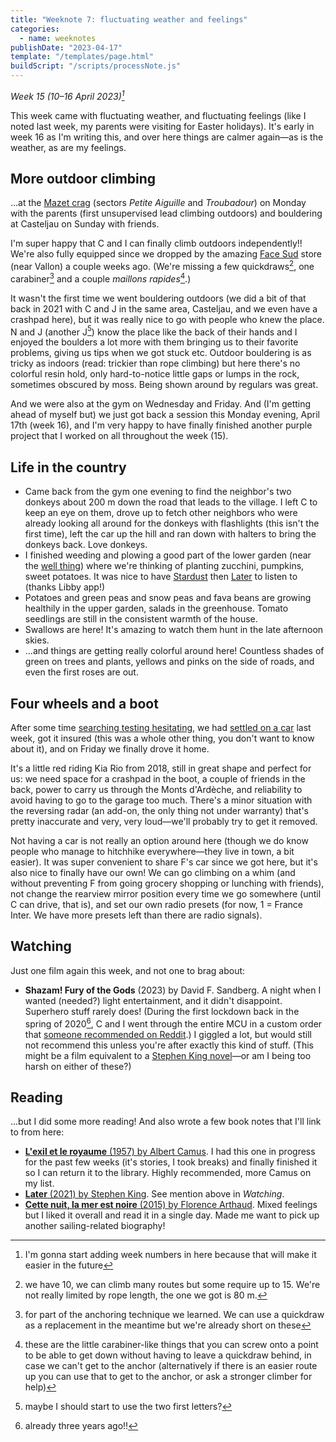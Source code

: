 ```yaml
---
title: "Weeknote 7: fluctuating weather and feelings"
categories:
  - name: weeknotes
publishDate: "2023-04-17"
template: "/templates/page.html"
buildScript: "/scripts/processNote.js"
---
```


_Week 15 (10–16 April 2023)[^1]_

This week came with fluctuating weather, and fluctuating feelings (like I noted last week, my parents were visiting for Easter holidays). It's early in week 16 as I'm writing this, and over here things are calmer again—as is the weather, as are my feelings.

## More outdoor climbing

...at the [Mazet crag](https://www.ffme.fr/sne-fiche/637/) (sectors _Petite Aiguille_ and _Troubadour_) on Monday with the parents (first unsupervised lead climbing outdoors) and bouldering at Casteljau on Sunday with friends.

I'm super happy that C and I can finally climb outdoors independently!! We're also fully equipped since we dropped by the amazing [Face Sud](https://www.face-sud.com/) store (near Vallon) a couple weeks ago. (We're missing a few quickdraws[^2], one carabiner[^3] and a couple <span lang="fr">_maillons rapides_</span>[^4].)

It wasn't the first time we went bouldering outdoors (we did a bit of that back in 2021 with C and J in the same area, Casteljau, and we even have a crashpad here), but it was really nice to go with people who knew the place. N and J (another J[^5]) know the place like the back of their hands and I enjoyed the boulders a lot more with them bringing us to their favorite problems, giving us tips when we got stuck etc. Outdoor bouldering is as tricky as indoors (read: trickier than rope climbing) but here there's no colorful resin hold, only hard-to-notice little gaps or lumps in the rock, sometimes obscured by moss. Being shown around by regulars was great.

And we were also at the gym on Wednesday and Friday. And (I'm getting ahead of myself but) we just got back a session this Monday evening, April 17th (week 16), and I'm very happy to have finally finished another purple project that I worked on all throughout the week (15).

## Life in the country

- Came back from the gym one evening to find the neighbor's two donkeys about 200 m down the road that leads to the village. I left C to keep an eye on them, drove up to fetch other neighbors who were already looking all around for the donkeys with flashlights (this isn't the first time), left the car up the hill and ran down with halters to bring the donkeys back. Love donkeys.
- I finished weeding and plowing a good part of the lower garden (near the [well thing](/notes/weeknote-3-draining-a-well/)) where we're thinking of planting zucchini, pumpkins, sweet potatoes. It was nice to have [Stardust](/notes/weeknote-6-this-is-quick-and-late-because-my-parents-are-visiting-and-there-s-no-time/) then [Later](/notes/later-by-stephen-king/) to listen to (thanks Libby app!)
- Potatoes and green peas and snow peas and fava beans are growing healthily in the upper garden, salads in the greenhouse. Tomato seedlings are still in the consistent warmth of the house.
- Swallows are here! It's amazing to watch them hunt in the late afternoon skies.
- ...and things are getting really colorful around here! Countless shades of green on trees and plants, yellows and pinks on the side of roads, and even the first roses are out.

## Four wheels and a boot

After some time [searching testing hesitating](/notes/weeknote-3-draining-a-well/), we had [settled on a car](/notes/weeknote-5-spring-is-for-beginnings/) last week, got it insured (this was a whole other thing, you don't want to know about it), and on Friday we finally drove it home.

It's a little red riding Kia Rio from 2018, still in great shape and perfect for us: we need space for a crashpad in the boot, a couple of friends in the back, power to carry us through the Monts d'Ardèche, and reliability to avoid having to go to the garage too much. There's a minor situation with the reversing radar (an add-on, the only thing not under warranty) that's pretty inaccurate and very, very loud—we'll probably try to get it removed.

Not having a car is not really an option around here (though we do know people who manage to hitchhike everywhere—they live in town, a bit easier). It was super convenient to share F's car since we got here, but it's also nice to finally have our own! We can go climbing on a whim (and without preventing F from going grocery shopping or lunching with friends), not change the rearview mirror position every time we go somewhere (until C can drive, that is), and set our own radio presets (for now, 1 = France Inter. We have more presets left than there are radio signals).

## Watching

Just one film again this week, and not one to brag about:

- **Shazam! Fury of the Gods** (2023) by David F. Sandberg. A night when I wanted (needed?) light entertainment, and it didn't disappoint. Superhero stuff rarely does! (During the first lockdown back in the spring of 2020[^6], C and I went through the entire MCU in a custom order that [someone recommended on Reddit](https://www.reddit.com/r/marvelstudios/comments/fy0hvu/the_perfect_mcu_viewing_order/).) I giggled a lot, but would still not recommend this unless you're after exactly this kind of stuff. (This might be a film equivalent to a [Stephen King novel](/notes/later-by-stephen-king/)—or am I being too harsh on either of these?)

## Reading

...but I did some more reading! And also wrote a few book notes that I'll link to from here:

- [**L'exil et le royaume** (1957) by Albert Camus](/notes/l-exil-et-le-royaume-by-albert-camus/). I had this one in progress for the past few weeks (it's stories, I took breaks) and finally finished it so I can return it to the library. Highly recommended, more Camus on my list.
- [**Later** (2021) by Stephen King](/notes/later-by-stephen-king/). See mention above in _Watching_.
- [**Cette nuit, la mer est noire** (2015) by Florence Arthaud](/notes/cette-nuit-la-mer-est-noire-by-florence-arthaud/). Mixed feelings but I liked it overall and read it in a single day. Made me want to pick up another sailing-related biography!

[^1]: I'm gonna start adding week numbers in here because that will make it easier in the future
[^2]: we have 10, we can climb many routes but some require up to 15. We're not really limited by rope length, the one we got is 80 m.
[^3]: for part of the anchoring technique we learned. We can use a quickdraw as a replacement in the meantime but we're already short on these
[^4]: these are the little carabiner-like things that you can screw onto a point to be able to get down without having to leave a quickdraw behind, in case we can't get to the anchor (alternatively if there is an easier route up you can use that to get to the anchor, or ask a stronger climber for help)
[^5]: maybe I should start to use the two first letters?
[^6]: already three years ago!!
